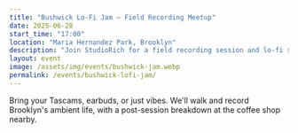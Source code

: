 ```yaml
---
title: "Bushwick Lo-Fi Jam – Field Recording Meetup"
date: 2025-06-28
start_time: "17:00"
location: "Maria Hernandez Park, Brooklyn"
description: "Join StudioRich for a field recording session and lo-fi social jam at sunset."
layout: event
image: /assets/img/events/bushwick-jam.webp
permalink: /events/bushwick-lofi-jam/
---
```


Bring your Tascams, earbuds, or just vibes. We'll walk and record Brooklyn's ambient life, with a post-session breakdown at the coffee shop nearby.
